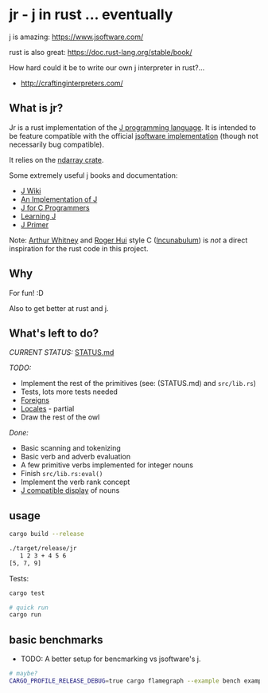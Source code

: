 # jr - j in rust ... eventually

j is amazing: https://www.jsoftware.com/

rust is also great: https://doc.rust-lang.org/stable/book/

How hard could it be to write our own j interpreter in rust?...

* http://craftinginterpreters.com/


## What is jr?

Jr is a rust implementation of the [J programming language](https://www.jsoftware.com/).
It is intended to be feature compatible with the official [jsoftware implementation](https://github.com/jsoftware/jsource) (though not necessarily bug compatible).

It relies on the [ndarray crate](https://docs.rs/ndarray/latest/ndarray/).

Some extremely useful j books and documentation:

* [J Wiki](https://code.jsoftware.com/wiki/Main_Page)
* [An Implementation of J](https://www.jsoftware.com/ioj/ioj.htm)
* [J for C Programmers](https://www.jsoftware.com/help/jforc/contents.htm)
* [Learning J](https://www.jsoftware.com/help/learning/contents.htm)
* [J Primer](https://www.jsoftware.com/help/primer/contents.htm)

Note: [Arthur Whitney](https://aplwiki.com/wiki/Arthur_Whitney) and [Roger Hui](https://aplwiki.com/wiki/Roger_Hui) style C ([Incunabulum](https://code.jsoftware.com/wiki/Essays/Incunabulum)) is _not_ a direct inspiration for the rust code in this project.

## Why

For fun! :D

Also to get better at rust and j.

## What's left to do?

_CURRENT STATUS:_ [STATUS.md](./STATUS.md)

_TODO:_

* Implement the rest of the primitives (see: (STATUS.md) and `src/lib.rs`)
* Tests, lots more tests needed
* [Foreigns](https://code.jsoftware.com/wiki/Vocabulary/Foreigns)
* [Locales](https://code.jsoftware.com/wiki/Vocabulary/Locales) - partial
* Draw the rest of the owl


_Done:_

* Basic scanning and tokenizing
* Basic verb and adverb evaluation
* A few primitive verbs implemented for integer nouns
* Finish `src/lib.rs:eval()`
* Implement the verb rank concept
* [J compatible display](https://www.jsoftware.com/ioj/iojDisp.htm) of nouns


## usage

``` sh
cargo build --release

./target/release/jr
   1 2 3 + 4 5 6
[5, 7, 9]
```

Tests:

``` sh
cargo test

# quick run
cargo run
```


## basic benchmarks

* TODO: A better setup for bencmarking vs jsoftware's j.

```sh
# maybe?
CARGO_PROFILE_RELEASE_DEBUG=true cargo flamegraph --example bench examples/benches/bench.ijs
```

